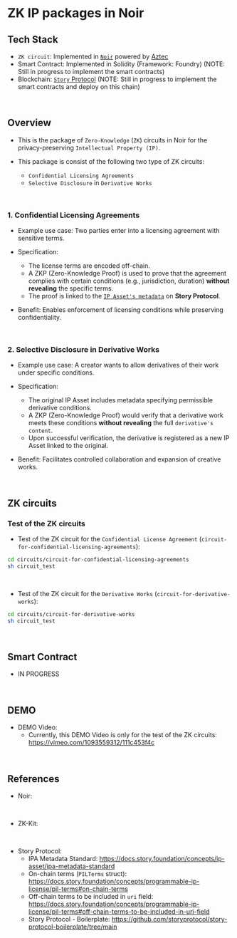 # ZK IP packages in Noir

## Tech Stack

- `ZK circuit`: Implemented in [`Noir`](https://noir-lang.org/docs/) powered by [Aztec](https://aztec.network/)
- Smart Contract: Implemented in Solidity (Framework: Foundry) (NOTE: Still in progress to implement the smart contracts)
- Blockchain: [`Story` Protocol](https://docs.pharosnetwork.xyz/developer-guides/pharos-devnet-onboarding-guide#rpc-endpoint) (NOTE: Still in progress to implement the smart contracts and deploy on this chain)

<br>

## Overview

- This is the package of `Zero-Knowledge` (`ZK`) circuits in Noir for the privacy-preserving `Intellectual Property (IP)`.

- This package is consist of the following two type of ZK circuits:
  - `Confidential Licensing Agreements`
  - `Selective Disclosure` in `Derivative Works`

<br>

### 1. Confidential Licensing Agreements
- Example use case: Two parties enter into a licensing agreement with sensitive terms.

- Specification:
  - The license terms are encoded off-chain.
  - A ZKP (Zero-Knowledge Proof) is used to prove that the agreement complies with certain conditions (e.g., jurisdiction, duration) **without revealing** the specific terms.
  - The proof is linked to the [`IP Asset's metadata`](https://docs.story.foundation/concepts/ip-asset/ipa-metadata-standard) on **Story Protocol**.

- Benefit: Enables enforcement of licensing conditions while preserving confidentiality.

<br>

### 2. Selective Disclosure in Derivative Works

- Example use case: A creator wants to allow derivatives of their work under specific conditions.

- Specification:
  - The original IP Asset includes metadata specifying permissible derivative conditions.
  - A ZKP  (Zero-Knowledge Proof) would verify that a derivative work meets these conditions **without revealing** the full `derivative's content`.
  - Upon successful verification, the derivative is registered as a new IP Asset linked to the original.

- Benefit: Facilitates controlled collaboration and expansion of creative works.



<br>


## ZK circuits

### Test of the ZK circuits
- Test of the ZK circuit for the `Confidential License Agreement` (`circuit-for-confidential-licensing-agreements`):
```bash
cd circuits/circuit-for-confidential-licensing-agreements
sh circuit_test
```

<br>

- Test of the ZK circuit for the `Derivative Works` (`circuit-for-derivative-works`):
```bash
cd circuits/circuit-for-derivative-works
sh circuit_test
```

<br>

## Smart Contract

- IN PROGRESS

<br>

## DEMO 

- DEMO Video:
  - Currently, this DEMO Video is only for the test of the ZK circuits: https://vimeo.com/1093559312/111c453f4c
   

<br>

## References

- Noir:

<br>

- ZK-Kit:

<br>

- Story Protocol:
  - IPA Metadata Standard: https://docs.story.foundation/concepts/ip-asset/ipa-metadata-standard
  - On-chain terms (`PILTerms` struct): https://docs.story.foundation/concepts/programmable-ip-license/pil-terms#on-chain-terms
  - Off-chain terms to be included in `uri` field: https://docs.story.foundation/concepts/programmable-ip-license/pil-terms#off-chain-terms-to-be-included-in-uri-field
  - Story Protocol - Boilerplate: https://github.com/storyprotocol/story-protocol-boilerplate/tree/main
  


